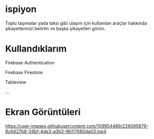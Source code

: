 # ispiyon
Toplu taşımalar yada taksi gibi ulaşım için kullanılan araçlar hakkında şikayetlerinizi belirtin ve başka şikayetleri görün.

# Kullandıklarım
<p>Firebase Authentication</p>
<p>Firebase Firestore</p>
<p>Tableview</p>
...

# Ekran Görüntüleri
https://user-images.githubusercontent.com/109954489/226095879-8c6427b8-34bf-4de3-a3b3-9b117680da03.mp4

